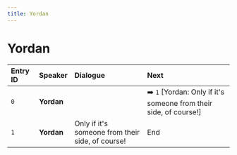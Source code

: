 ```yaml
---
title: Yordan
---
```


# Yordan


| Entry ID | Speaker | Dialogue | Next |
| :------- | :------ | :------- | :------------ |
| `0` | **Yordan** |  | ➡️ `1` \[Yordan: Only if it's someone from their side, of course\!\] |
| `1` | **Yordan** | Only if it's someone from their side, of course\! | End |
